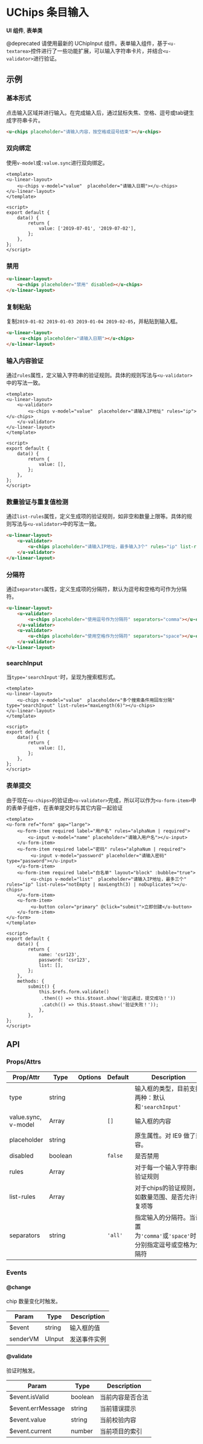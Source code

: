 <!-- 该 README.md 根据 api.yaml 和 docs/*.md 自动生成，为了方便在 GitHub 和 NPM 上查阅。如需修改，请查看源文件 -->

# UChips 条目输入

**UI 组件**, **表单类**

@deprecated 请使用最新的 UChipInput 组件。表单输入组件，基于`<u-textarea>`控件进行了一些功能扩展，可以输入字符串卡片，并结合`<u-validator>`进行验证。

## 示例
### 基本形式

点击输入区域并进行输入。在完成输入后，通过鼠标失焦、空格、逗号或tab键生成字符串卡片。

``` html
<u-chips placeholder="请输入内容，按空格或逗号结束"></u-chips>
```

### 双向绑定

使用`v-model`或`:value.sync`进行双向绑定。

``` vue
<template>
<u-linear-layout>
    <u-chips v-model="value"  placeholder="请输入日期"></u-chips>
</u-linear-layout>
</template>

<script>
export default {
    data() {
        return {
            value: ['2019-07-01', '2019-07-02'],
        };
    },
};
</script>
```

### 禁用

``` html
<u-linear-layout>
    <u-chips placeholder="禁用" disabled></u-chips>
</u-linear-layout>
```

### 复制粘贴

复制`2019-01-02 2019-01-03 2019-01-04 2019-02-05`，并粘贴到输入框。

``` html
<u-linear-layout>
     <u-chips placeholder="请输入日期"></u-chips>
</u-linear-layout>
```

### 输入内容验证

通过`rules`属性，定义输入字符串的验证规则。具体的规则写法与`<u-validator>`中的写法一致。

``` vue
<template>
<u-linear-layout>
    <u-validator>
        <u-chips v-model="value"  placeholder="请输入IP地址" rules="ip"></u-chips>
    </u-validator>
</u-linear-layout>
</template>

<script>
export default {
    data() {
        return {
            value: [],
        };
    },
};
</script>
```

### 数量验证与重复值检测

通过`list-rules`属性，定义生成项的验证规则，如非空和数量上限等。具体的规则写法与`<u-validator>`中的写法一致。

``` html
<u-linear-layout>
    <u-validator>
        <u-chips placeholder="请输入IP地址，最多输入3个" rules="ip" list-rules="notEmpty | noDuplicates | maxLength(3)"></u-chips>
    </u-validator>
</u-linear-layout>
```

### 分隔符

通过`separators`属性，定义生成项的分隔符，默认为逗号和空格均可作为分隔符。

``` html
<u-linear-layout>
    <u-validator>
        <u-chips placeholder="使用逗号作为分隔符" separators="comma"></u-chips>
    </u-validator>
    <u-validator>
        <u-chips placeholder="使用空格作为分隔符" separators="space"></u-chips>
    </u-validator>
</u-linear-layout>
```

### searchInput

当`type='searchInput'`时，呈现为搜索框形式。

``` vue
<template>
<u-linear-layout>
    <u-chips v-model="value"  placeholder="多个搜索条件用回车分隔" type="searchInput" list-rules="maxLength(6)"></u-chips>
</u-linear-layout>
</template>

<script>
export default {
    data() {
        return {
            value: [],
        };
    },
};
</script>
```

### 表单提交

由于现在`<u-chips>`的验证由`<u-validator>`完成，所以可以作为`<u-form-item>`中的表单子组件，在表单提交时与其它内容一起验证

``` vue
<template>
<u-form ref="form" gap="large">
    <u-form-item required label="用户名" rules="alphaNum | required">
        <u-input v-model="name" placeholder="请输入用户名"></u-input>
    </u-form-item>
    <u-form-item required label="密码" rules="alphaNum | required">
         <u-input v-model="password" placeholder="请输入密码" type="password"></u-input>
    </u-form-item>
    <u-form-item required label="白名单" layout="block" :bubble="true">
         <u-chips v-model="list"  placeholder="请输入IP地址，最多三个" rules="ip" list-rules="notEmpty | maxLength(3) | noDuplicates"></u-chips>
    </u-form-item>
    <u-form-item>
         <u-button color="primary" @click="submit">立即创建</u-button>
    </u-form-item>
</u-form>
</template>

<script>
export default {
    data() {
        return {
            name: 'csr123',
            password: 'csr123',
            list: [],
        };
    },
    methods: {
        submit() {
            this.$refs.form.validate()
             .then(() => this.$toast.show('验证通过，提交成功！'))
             .catch(() => this.$toast.show('验证失败！'));
            },
        },
};
</script>
```
## API
### Props/Attrs

| Prop/Attr | Type | Options | Default | Description |
| --------- | ---- | ------- | ------- | ----------- |
| type | string |  |  | 输入框的类型，目前支持两种：默认和`'searchInput'` |
| value.sync, v-model | Array |  | `[]` | 输入框的内容 |
| placeholder | string |  |  | 原生属性。对 IE9 做了兼容。 |
| disabled | boolean |  | `false` | 是否禁用 |
| rules | Array |  |  | 对于每一个输入字符串的验证规则 |
| list-rules | Array |  |  | 对于chips的验证规则，如数量范围、是否允许重复项等 |
| separators | string |  | `'all'` | 指定输入的分隔符。当设置为`'comma'`或`'space'`时，分别指定逗号或空格为分隔符 |

### Events

#### @change

chip 数量变化时触发。

| Param | Type | Description |
| ----- | ---- | ----------- |
| $event | string | 输入框的值 |
| senderVM | UInput | 发送事件实例 |

#### @validate

验证时触发。

| Param | Type | Description |
| ----- | ---- | ----------- |
| $event.isValid | boolean | 当前内容是否合法 |
| $event.errMessage | string | 当前错误提示 |
| $event.value | string | 当前校验内容 |
| $event.current | number | 当前项目的索引 |
